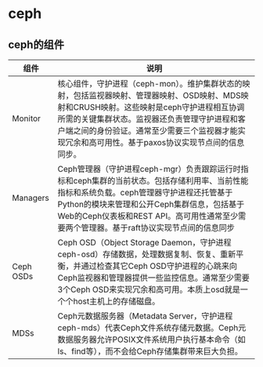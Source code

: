 # ceph

## ceph的组件

| 组件      | 说明                                                         |
| --------- | ------------------------------------------------------------ |
| Monitor   | 核心组件，守护进程（ceph-mon）。维护集群状态的映射，包括监视器映射、管理器映射、OSD映射、MDS映射和CRUSH映射。这些映射是ceph守护进程相互协调所需的关键集群状态。监视器还负责管理守护进程和客户端之间的身份验证。通常至少需要三个监视器才能实现冗余和高可用性。基于paxos协议实现节点间的信息同步。 |
| Managers  | Ceph管理器（守护进程ceph-mgr）负责跟踪运行时指标和ceph集群的当前状态。包括存储利用率、当前性能指标和系统负载。ceph管理器守护进程还托管基于Python的模块来管理和公开Ceph集群信息，包括基于Web的Ceph仪表板和REST API。高可用性通常至少需要两个管理器。基于raft协议实现节点间的信息同步 |
| Ceph OSDs | Ceph OSD（Object Storage Daemon，守护进程ceph-osd）存储数据，处理数据复制、恢复、重新平衡，并通过检查其它Ceph OSD守护进程的心跳来向Ceph监视器和管理器提供一些监控信息。通常至少需要3个Ceph OSD来实现冗余和高可用。本质上osd就是一个个host主机上的存储磁盘。 |
| MDSs      | Ceph元数据服务器（Metadata Server，守护进程ceph-mds）代表Ceph文件系统存储元数据。Ceph元数据服务器允许POSIX文件系统用户执行基本命令（如ls、find等），而不会给Ceph存储集群带来巨大负担。 |

